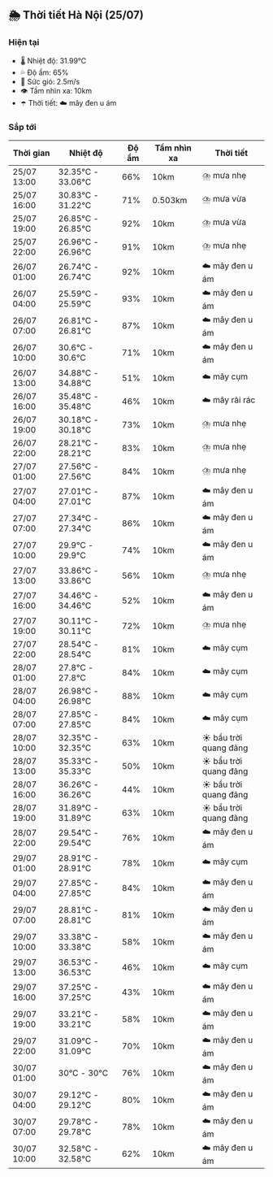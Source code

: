 ## 🌦️ Thời tiết Hà Nội (25/07)

### Hiện tại

- 🌡️ Nhiệt độ: 31.99℃
- 💦 Độ ẩm: 65%
- 💨 Sức gió: 2.5m/s
- 👁️ Tầm nhìn xa: 10km
- ☂️ Thời tiết: ☁️ mây đen u ám

### Sắp tới

| Thời gian | Nhiệt độ | Độ ẩm | Tầm nhìn xa | Thời tiết |
| --- | --- | --- | --- | --- |
| 25/07 13:00 | 32.35℃ - 33.06℃ | 66% | 10km | ⛈️ mưa nhẹ |
| 25/07 16:00 | 30.83℃ - 31.22℃ | 71% | 0.503km | ⛈️ mưa vừa |
| 25/07 19:00 | 26.85℃ - 26.85℃ | 92% | 10km | ⛈️ mưa vừa |
| 25/07 22:00 | 26.96℃ - 26.96℃ | 91% | 10km | ⛈️ mưa nhẹ |
| 26/07 01:00 | 26.74℃ - 26.74℃ | 92% | 10km | ☁️ mây đen u ám |
| 26/07 04:00 | 25.59℃ - 25.59℃ | 93% | 10km | ☁️ mây đen u ám |
| 26/07 07:00 | 26.81℃ - 26.81℃ | 87% | 10km | ☁️ mây đen u ám |
| 26/07 10:00 | 30.6℃ - 30.6℃ | 71% | 10km | ☁️ mây đen u ám |
| 26/07 13:00 | 34.88℃ - 34.88℃ | 51% | 10km | ☁️ mây cụm |
| 26/07 16:00 | 35.48℃ - 35.48℃ | 46% | 10km | ☁️ mây rải rác |
| 26/07 19:00 | 30.18℃ - 30.18℃ | 73% | 10km | ⛈️ mưa nhẹ |
| 26/07 22:00 | 28.21℃ - 28.21℃ | 83% | 10km | ⛈️ mưa nhẹ |
| 27/07 01:00 | 27.56℃ - 27.56℃ | 84% | 10km | ⛈️ mưa nhẹ |
| 27/07 04:00 | 27.01℃ - 27.01℃ | 87% | 10km | ☁️ mây đen u ám |
| 27/07 07:00 | 27.34℃ - 27.34℃ | 86% | 10km | ☁️ mây đen u ám |
| 27/07 10:00 | 29.9℃ - 29.9℃ | 74% | 10km | ☁️ mây đen u ám |
| 27/07 13:00 | 33.86℃ - 33.86℃ | 56% | 10km | ⛈️ mưa nhẹ |
| 27/07 16:00 | 34.46℃ - 34.46℃ | 52% | 10km | ☁️ mây đen u ám |
| 27/07 19:00 | 30.11℃ - 30.11℃ | 72% | 10km | ⛈️ mưa nhẹ |
| 27/07 22:00 | 28.54℃ - 28.54℃ | 81% | 10km | ☁️ mây cụm |
| 28/07 01:00 | 27.8℃ - 27.8℃ | 84% | 10km | ☁️ mây cụm |
| 28/07 04:00 | 26.98℃ - 26.98℃ | 88% | 10km | ☁️ mây cụm |
| 28/07 07:00 | 27.85℃ - 27.85℃ | 84% | 10km | ☁️ mây cụm |
| 28/07 10:00 | 32.35℃ - 32.35℃ | 63% | 10km | ☀️ bầu trời quang đãng |
| 28/07 13:00 | 35.33℃ - 35.33℃ | 50% | 10km | ☀️ bầu trời quang đãng |
| 28/07 16:00 | 36.26℃ - 36.26℃ | 44% | 10km | ☀️ bầu trời quang đãng |
| 28/07 19:00 | 31.89℃ - 31.89℃ | 63% | 10km | ☀️ bầu trời quang đãng |
| 28/07 22:00 | 29.54℃ - 29.54℃ | 76% | 10km | ☁️ mây đen u ám |
| 29/07 01:00 | 28.91℃ - 28.91℃ | 78% | 10km | ☁️ mây cụm |
| 29/07 04:00 | 27.85℃ - 27.85℃ | 84% | 10km | ☁️ mây đen u ám |
| 29/07 07:00 | 28.81℃ - 28.81℃ | 81% | 10km | ☁️ mây đen u ám |
| 29/07 10:00 | 33.38℃ - 33.38℃ | 58% | 10km | ☁️ mây đen u ám |
| 29/07 13:00 | 36.53℃ - 36.53℃ | 46% | 10km | ☁️ mây cụm |
| 29/07 16:00 | 37.25℃ - 37.25℃ | 43% | 10km | ☁️ mây đen u ám |
| 29/07 19:00 | 33.21℃ - 33.21℃ | 58% | 10km | ☁️ mây đen u ám |
| 29/07 22:00 | 31.09℃ - 31.09℃ | 70% | 10km | ☁️ mây đen u ám |
| 30/07 01:00 | 30℃ - 30℃ | 76% | 10km | ☁️ mây đen u ám |
| 30/07 04:00 | 29.12℃ - 29.12℃ | 80% | 10km | ☁️ mây đen u ám |
| 30/07 07:00 | 29.78℃ - 29.78℃ | 78% | 10km | ☁️ mây đen u ám |
| 30/07 10:00 | 32.58℃ - 32.58℃ | 62% | 10km | ☁️ mây đen u ám |
